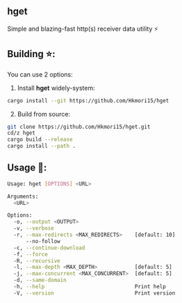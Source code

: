 ## hget

Simple and blazing-fast http(s) receiver data utility ⚡

## Building ⭐:

You can use 2 options:
1. Install **hget** widely-system:
```bash
cargo install --git https://github.com/Hkmori15/hget
```
2. Build from source:
```bash
git clone https://github.com/Hkmori15/hget.git
cd/z hget
cargo build --release
cargo install --path .
```

## Usage 🌟:
```bash
Usage: hget [OPTIONS] <URL>

Arguments:
  <URL>

Options:
  -o, --output <OUTPUT>
  -v, --verbose
  -r, --max-redirects <MAX_REDIRECTS>    [default: 10]
      --no-follow
  -c, --continue-download
  -f, --force
  -R, --recursive
  -l, --max-depth <MAX_DEPTH>            [default: 5]
  -j, --max-concurrent <MAX_CONCURRENT>  [default: 5]
  -d, --same-domain
  -h, --help                             Print help
  -V, --version                          Print version 
```
